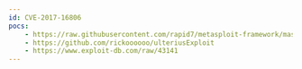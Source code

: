 ```yaml
---
id: CVE-2017-16806
pocs:
    - https://raw.githubusercontent.com/rapid7/metasploit-framework/master/modules/auxiliary/admin/http/ulterius_file_download.rb
    - https://github.com/rickoooooo/ulteriusExploit
    - https://www.exploit-db.com/raw/43141
---
```

